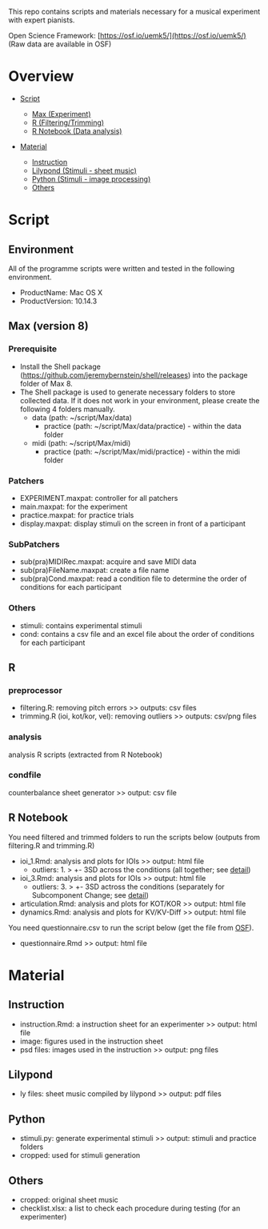 This repo contains scripts and materials necessary for a musical experiment with expert pianists.

Open Science Framework: [https://osf.io/uemk5/](https://osf.io/uemk5/) (Raw data are available in OSF)

# Overview
- [Script](#script)
    + [Max (Experiment)](#Max)
    + [R (Filtering/Trimming)](#R)
    + [R Notebook (Data analysis)](#R-Notebook)

- [Material](#material)
    + [Instruction](#Instruction)
    + [Lilypond (Stimuli - sheet music)](#Lilypond)
    + [Python (Stimuli - image processing)](#Python)
    + [Others](#Others)

# Script
## Environment
All of the programme scripts were written and tested in the following environment.

- ProductName: Mac OS X  
- ProductVersion: 10.14.3

## Max (version 8)
### Prerequisite
- Install the Shell package (https://github.com/jeremybernstein/shell/releases) into the package folder of Max 8.
- The Shell package is used to generate necessary folders to store collected data. If it does not work in your environment, please create the following 4 folders manually.
    + data (path: ~/script/Max/data)
        + practice (path: ~/script/Max/data/practice) - within the data folder
    + midi (path: ~/script/Max/midi)
        + practice (path: ~/script/Max/midi/practice) - within the midi folder
   
### Patchers
- EXPERIMENT.maxpat: controller for all patchers
- main.maxpat: for the experiment
- practice.maxpat: for practice trials
- display.maxpat: display stimuli on the screen in front of a participant

### SubPatchers
- sub(pra)MIDIRec.maxpat: acquire and save MIDI data
- sub(pra)FileName.maxpat: create a file name
- sub(pra)Cond.maxpat: read a condition file to determine the order of conditions for each participant

### Others
- stimuli: contains experimental stimuli
- cond: contains a csv file and an excel file about the order of conditions for each participant

## R
### preprocessor
- filtering.R: removing pitch errors >> outputs: csv files
- trimming.R (ioi, kot/kor, vel): removing outliers >> outputs: csv/png files

### analysis
analysis R scripts (extracted from R Notebook)

### condfile
counterbalance sheet generator >> output: csv file

## R Notebook
You need filtered and trimmed folders to run the scripts below (outputs from filtering.R and trimming.R)
- ioi_1.Rmd: analysis and plots for IOIs >> output: html file
    + outliers: 1. > +- 3SD across the conditions (all together; see [detail](xhttps://github.com/atsukotominaga/teaching-v2.0/tree/master/script/R/preprocessor))
- ioi_3.Rmd: analysis and plots for IOIs >> output: html file
    + outliers: 3. > +- 3SD actross the conditions (separately for Subcomponent Change; see [detail](xhttps://github.com/atsukotominaga/teaching-v2.0/tree/master/script/R/preprocessor))
- articulation.Rmd: analysis and plots for KOT/KOR >> output: html file
- dynamics.Rmd: analysis and plots for KV/KV-Diff >> output: html file

You need questionnaire.csv to run the script below (get the file from [OSF](https://osf.io/uemk5/)).
- questionnaire.Rmd >> output: html file

# Material
## Instruction
- instruction.Rmd: a instruction sheet for an experimenter >> output: html file
- image: figures used in the instruction sheet
- psd files: images used in the instruction >> output: png files

## Lilypond
- ly files: sheet music compiled by lilypond >> output: pdf files

## Python
- stimuli.py: generate experimental stimuli >> output: stimuli and practice folders
- cropped: used for stimuli generation

## Others
- cropped: original sheet music
- checklist.xlsx: a list to check each procedure during testing (for an experimenter)
